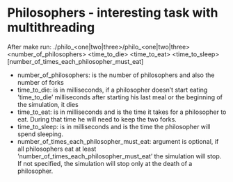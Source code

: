 # Philosophers - interesting task with multithreading

After make run:
./philo_<one|two|three>/philo_<one|two|three> <number_of_philosophers> <time_to_die> <time_to_eat> <time_to_sleep> [number_of_times_each_philosopher_must_eat]

- number_of_philosophers: is the number of philosophers and also the number
of forks
- time_to_die: is in milliseconds, if a philosopher doesn’t start eating ’time_to_die’
milliseconds after starting his last meal or the beginning of the simulation, it dies
- time_to_eat: is in milliseconds and is the time it takes for a philosopher to
eat. During that time he will need to keep the two forks.
- time_to_sleep: is in milliseconds and is the time the philosopher will spend
sleeping.
- number_of_times_each_philosopher_must_eat: argument is optional, if all
philosophers eat at least ’number_of_times_each_philosopher_must_eat’ the
simulation will stop. If not specified, the simulation will stop only at the death
of a philosopher.

